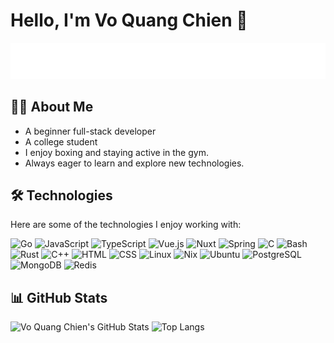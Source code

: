 # Hello, I'm Vo Quang Chien 👋

![](./typing-text.svg)

## 👨‍💻 About Me

- A beginner full-stack developer
- A college student
- I enjoy boxing and staying active in the gym.
- Always eager to learn and explore new technologies.

## 🛠️ Technologies

Here are some of the technologies I enjoy working with:

![Go](https://img.shields.io/badge/Go-00ADD8?style=for-the-badge&logo=go&logoColor=black)
![JavaScript](https://img.shields.io/badge/JavaScript-F7DF1E?style=for-the-badge&logo=javascript&logoColor=black)
![TypeScript](https://img.shields.io/badge/TypeScript-3178C6?style=for-the-badge&logo=typescript&logoColor=black)
![Vue.js](https://img.shields.io/badge/Vue.js-4FC08D?style=for-the-badge&logo=vue.js&logoColor=black)
![Nuxt](https://img.shields.io/badge/Nuxt-00C58E?style=for-the-badge&logo=nuxt.js&logoColor=black)
![Spring](https://img.shields.io/badge/Spring-6DB33F?style=for-the-badge&logo=spring&logoColor=black)
![C](https://img.shields.io/badge/C-A8B9CC?style=for-the-badge&logo=c&logoColor=black)
![Bash](https://img.shields.io/badge/Bash-4EAA25?style=for-the-badge&logo=gnubash&logoColor=black)
![Rust](https://img.shields.io/badge/Rust-000000?style=for-the-badge&logo=rust&logoColor=white)
![C++](https://img.shields.io/badge/C++-00599C?style=for-the-badge&logo=cplusplus&logoColor=black)
![HTML](https://img.shields.io/badge/HTML-E34F26?style=for-the-badge&logo=html5&logoColor=black)
![CSS](https://img.shields.io/badge/CSS-1572B6?style=for-the-badge&logo=css3&logoColor=black)
![Linux](https://img.shields.io/badge/Linux-FCC624?style=for-the-badge&logo=linux&logoColor=black)
![Nix](https://img.shields.io/badge/Nix-5277C3?style=for-the-badge&logo=nixos&logoColor=black)
![Ubuntu](https://img.shields.io/badge/Ubuntu-E95420?style=for-the-badge&logo=ubuntu&logoColor=black)
![PostgreSQL](https://img.shields.io/badge/PostgreSQL-4169E1?style=for-the-badge&logo=postgresql&logoColor=black)
![MongoDB](https://img.shields.io/badge/MongoDB-47A248?style=for-the-badge&logo=mongodb&logoColor=black)
![Redis](https://img.shields.io/badge/Redis-DC382D?style=for-the-badge&logo=redis&logoColor=black)

## 📊 GitHub Stats

![Vo Quang Chien's GitHub Stats](https://github-readme-stats.vercel.app/api?username=2giosangmitom&show_icons=true&theme=radical&hide_border=true)
![Top Langs](https://github-readme-stats.vercel.app/api/top-langs/?username=2giosangmitom&layout=compact&langs_count=20&theme=radical&hide_border=true)
